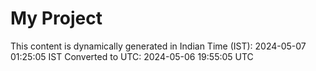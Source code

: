 # My Project

This content is dynamically generated in Indian Time (IST): 2024-05-07 01:25:05 IST
Converted to UTC: 2024-05-06 19:55:05 UTC
